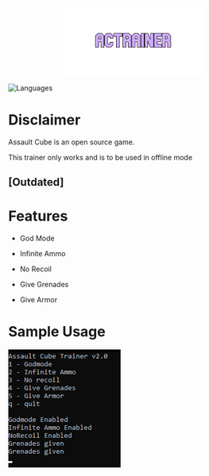 <p align="center">
  <img src="https://github.com/Nizar1999/ACTrainer/blob/master/screenshots/Banner.png" width = 55%; height=55% />
</p>

![Languages](https://img.shields.io/badge/-C++-%23CFACFF?style=for-the-badge&logo=cplusplus&logoColor=black) 

# Disclaimer
Assault Cube is an open source game.

This trainer only works and is to be used in offline mode

## [Outdated]

# Features
- God Mode

- Infinite Ammo

- No Recoil

- Give Grenades

- Give Armor

# Sample Usage

![Usage](./screenshots/Trainer.png)
